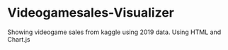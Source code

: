 # Videogamesales-Visualizer

Showing videogame sales from kaggle using 2019 data. Using HTML and Chart.js
